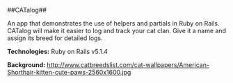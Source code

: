 ##CATalog##

An app that demonstrates the use of helpers and partials in Ruby on Rails. CATalog will make it easier to log and track your cat clan. Give it a name and assign its breed for detailed logs.

**Technologies:**
Ruby on Rails v5.1.4

**Background:**
http://www.catbreedslist.com/cat-wallpapers/American-Shorthair-kitten-cute-paws-2560x1600.jpg
